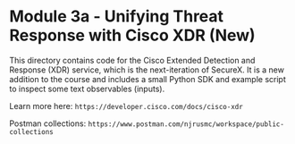 # Module 3a - Unifying Threat Response with Cisco XDR (New)
This directory contains code for the Cisco Extended Detection and
Response (XDR) service, which is the next-iteration of SecureX. It
is a new addition to the course and includes a small Python SDK
and example script to inspect some text observables (inputs).

Learn more here: `https://developer.cisco.com/docs/cisco-xdr`

Postman collections: `https://www.postman.com/njrusmc/workspace/public-collections`
